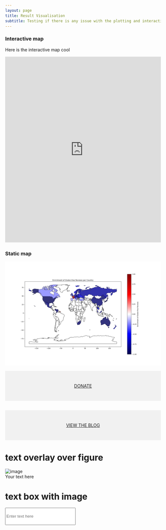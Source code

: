 ```yaml
---
layout: page
title: Result Visualisation
subtitle: Testing if there is any issue with the plotting and interactive plot
---
```


### Interactive map

Here is the interactive map cool

<!-- {% include_relative /assets/html/gf_reviews_map.html %} -->

<iframe src="https://jay4biopz.github.io/adarescueteam-beerquest/assets/html/gf_reviews_map.html" height="600px" width="100%" style="border:none;"></iframe>

### Static map

![Static map](/assets/img_ada/static_map.png)

<div style="background-color:rgba(0, 0, 0, 0.0470588); text-align:center; vertical-align: middle; padding:40px 0;">
<a href="/donate">DONATE</a>
</div>

<div style="background-color:rgba(0, 0, 0, 0.0470588); text-align:center; vertical-align: middle; padding:40px 0; margin-top:30px">
<a href="/blog">VIEW THE BLOG</a>
</div>


# text overlay over figure

<html lang="en">
    <head>
        <meta charset="UTF-8">
        <meta name="viewport" content="width=device-width, initial-scale=1.0">
        <title>Image Overlay with Text</title> 
    </head>
    <body>
        <div class="image-container">
        <img src="https://jay4biopz.github.io/adarescueteam-beerquest/assets/figures/textbox.png" alt="image">
        <div class="overlay-text">Your text here</div>
    </div>
    </body>
</html>


# text box with image

<style type="text/css">
  input {
    width: 220px;
    height: 50px;
    display: block;
    background: url=(assets/figures/textbox.png");
    border: none;
    /* Add any other desired styling */
  }
</style>

<input type="text" placeholder="Enter text here">
